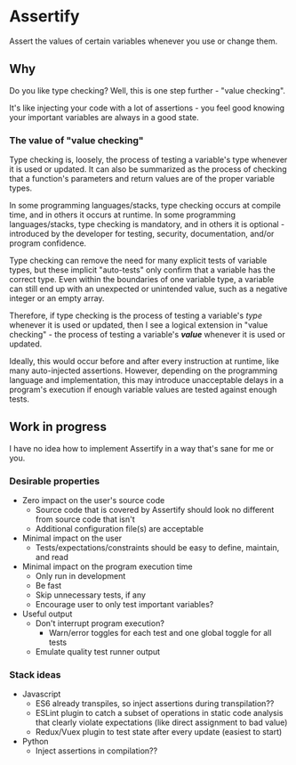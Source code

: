 # Assertify

Assert the values of certain variables whenever you use or change them.


## Why

Do you like type checking? Well, this is one step further - "value checking".

It's like injecting your code with a lot of assertions -
you feel good knowing your important variables are always in a good state.

### The value of "value checking"

Type checking is, loosely, the process of testing a variable's type
whenever it is used or updated.
It can also be summarized as the process of checking that
a function's parameters and return values are of the proper variable types.

In some programming languages/stacks, type checking occurs at compile time,
and in others it occurs at runtime.
In some programming languages/stacks, type checking is mandatory,
and in others it is optional - introduced by the developer for
testing, security, documentation, and/or program confidence.

Type checking can remove the need for many explicit tests of variable types,
but these implicit "auto-tests" only confirm
that a variable has the correct type.
Even within the boundaries of one variable type,
a variable can still end up with an unexpected or unintended value,
such as a negative integer or an empty array.

Therefore, if type checking is the process of testing
a variable's _type_ whenever it is used or updated,
then I see a logical extension in "value checking" - the process of testing
a variable's _**value**_ whenever it is used or updated.

Ideally, this would occur before and after every instruction at runtime,
like many auto-injected assertions.
However, depending on the programming language and implementation,
this may introduce unacceptable delays in a program's execution
if enough variable values are tested against enough tests.


## Work in progress

I have no idea how to implement Assertify in a way that's sane for me or you.

### Desirable properties

- Zero impact on the user's source code
    - Source code that is covered by Assertify should
      look no different from source code that isn't
    - Additional configuration file(s) are acceptable
- Minimal impact on the user
    - Tests/expectations/constraints should be easy to
      define, maintain, and read
- Minimal impact on the program execution time
    - Only run in development
    - Be fast
    - Skip unnecessary tests, if any
    - Encourage user to only test important variables?
- Useful output
    - Don't interrupt program execution?
        - Warn/error toggles for each test and one global toggle for all tests
    - Emulate quality test runner output

### Stack ideas

- Javascript
    - ES6 already transpiles, so inject assertions during transpilation??
    - ESLint plugin to catch a subset of operations in static code analysis
      that clearly violate expectations (like direct assignment to bad value)
    - Redux/Vuex plugin to test state after every update (easiest to start)
- Python
    - Inject assertions in compilation??
